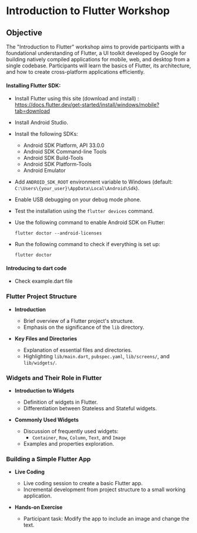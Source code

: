 # Introduction to Flutter Workshop

## Objective
The "Introduction to Flutter" workshop aims to provide participants with a foundational understanding of Flutter, a UI toolkit developed by Google for building natively compiled applications for mobile, web, and desktop from a single codebase. Participants will learn the basics of Flutter, its architecture, and how to create cross-platform applications efficiently.

#### Installing Flutter SDK:
- Install Flutter using this site (download and install) : 
https://docs.flutter.dev/get-started/install/windows/mobile?tab=download
- Install Android Studio.
- Install the following SDKs:
    - Android SDK Platform, API 33.0.0
    - Android SDK Command-line Tools
    - Android SDK Build-Tools
    - Android SDK Platform-Tools
    - Android Emulator

- Add `ANDROID_SDK_ROOT` environment variable to Windows (default: `C:\Users\{your_user}\AppData\Local\Android\Sdk`).

- Enable USB debugging on your debug mode phone.

- Test the installation using the `flutter devices` command.

- Use the following command to enable Android SDK on Flutter:

    ```
    flutter doctor --android-licenses
    ```

- Run the following command to check if everything is set up:

    ```
    flutter doctor
    ```

#### Introducing to dart code 

- Check example.dart file

### Flutter Project Structure

- **Introduction**
  - Brief overview of a Flutter project's structure.
  - Emphasis on the significance of the `lib` directory.

- **Key Files and Directories**
  - Explanation of essential files and directories.
  - Highlighting `lib/main.dart`, `pubspec.yaml`, `lib/screens/`, and `lib/widgets/`.

### Widgets and Their Role in Flutter

- **Introduction to Widgets**
  - Definition of widgets in Flutter.
  - Differentiation between Stateless and Stateful widgets.

- **Commonly Used Widgets**
  - Discussion of frequently used widgets:
    - `Container`, `Row`, `Column`, `Text`, and `Image`
  - Examples and properties exploration.

### Building a Simple Flutter App

- **Live Coding**
  - Live coding session to create a basic Flutter app.
  - Incremental development from project structure to a small working application.

- **Hands-on Exercise**
  - Participant task: Modify the app to include an image and change the text.
